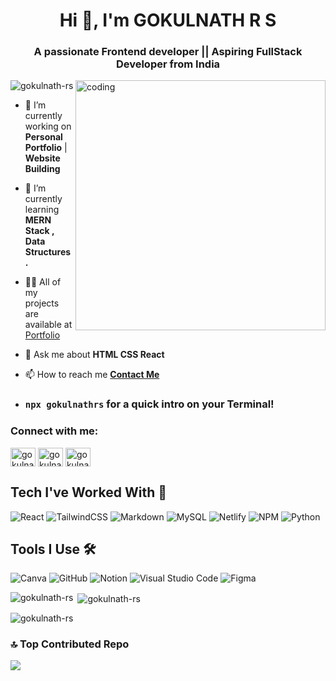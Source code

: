 <h1 align="center">Hi 👋, I'm GOKULNATH R S</h1>
<h3 align="center">A passionate Frontend developer || Aspiring FullStack Developer from India</h3>

<img align = "right" alt = "coding" width = "400" src = "https://user-images.githubusercontent.com/69011963/137184767-79a13ec7-1bb3-4341-a6da-3a149c9c159a.gif">



<p align="left"> <img src="https://komarev.com/ghpvc/?username=gokulnath-rs&label=Profile%20views&color=0e75b6&style=flat" alt="gokulnath-rs" /> </p>

- 🔭 I’m currently working on **Personal Portfolio** | **Website Building**

- 🌱 I’m currently learning **MERN Stack , Data Structures .**

- 👨‍💻 All of my projects are available at [Portfolio](https://gokulnathrs.tech)

- 💬 Ask me about **HTML CSS React**

- 📫 How to reach me **[Contact Me](https://shor.by/gokulnath-rs)**

- ### ```npx gokulnathrs``` for a quick intro on your Terminal!

<!--- 📄 Know about my experiences [resume](https://gokulnath-resume.netlify.app/)-->

<h3 align="left">Connect with me:</h3>
<p align="left">
<a href="https://twitter.com/gokulnath_2329" target="_blank"><img align="center" src="https://raw.githubusercontent.com/rahuldkjain/github-profile-readme-generator/master/src/images/icons/Social/twitter.svg" alt="gokulnath_2329" height="30" width="40" /></a>
<a href="https://dribbble.com/gokulnath-rs" target="_blank"><img align="center" src="https://raw.githubusercontent.com/rahuldkjain/github-profile-readme-generator/master/src/images/icons/Social/dribbble.svg" alt="gokulnath-rs" height="30" width="40" /></a>
<a href="https://www.linkedin.com/in/gokulnath-rs/" target="_blank"><img align="center" src="https://cdn.jsdelivr.net/gh/devicons/devicon/icons/linkedin/linkedin-original.svg" alt="gokulnath-rs" height="30" width="40" /></a>
<!--<a href="https://www.leetcode.com/gokulnath_peace" target="blank"><img align="center" src="https://raw.githubusercontent.com/rahuldkjain/github-profile-readme-generator/master/src/images/icons/Social/leet-code.svg" alt="gokulnath_peace" height="30" width="40" /></a>-->
</p>

## Tech I've Worked With 🥷
  ![React](https://img.shields.io/badge/react-%2320232a.svg?style=for-the-badge&logo=react&logoColor=%2361DAFB)
  ![TailwindCSS](https://img.shields.io/badge/tailwindcss-%2338B2AC.svg?style=for-the-badge&logo=tailwind-css&logoColor=white)
  ![Markdown](https://img.shields.io/badge/markdown-%23000000.svg?style=for-the-badge&logo=markdown&logoColor=white)
  ![MySQL](https://img.shields.io/badge/mysql-%2300f.svg?style=for-the-badge&logo=mysql&logoColor=white)
  ![Netlify](https://img.shields.io/badge/netlify-%23000000.svg?style=for-the-badge&logo=netlify&logoColor=#00C7B7)
  ![NPM](https://img.shields.io/badge/NPM-%23000000.svg?style=for-the-badge&logo=npm&logoColor=white) 
  ![Python](https://img.shields.io/badge/python-3670A0?style=for-the-badge&logo=python&logoColor=ffdd54)

## Tools I Use 🛠️
![Canva](https://img.shields.io/badge/Canva-%2300C4CC.svg?style=for-the-badge&logo=Canva&logoColor=white)
![GitHub](https://img.shields.io/badge/github-%23121011.svg?style=for-the-badge&logo=github&logoColor=white)
![Notion](https://img.shields.io/badge/Notion-%23000000.svg?style=for-the-badge&logo=notion&logoColor=white)
![Visual Studio Code](https://img.shields.io/badge/Visual%20Studio%20Code-0078d7.svg?style=for-the-badge&logo=visual-studio-code&logoColor=white)
![Figma](https://img.shields.io/badge/Figma-mintgreen?style=for-the-badge&logo=figma&logoColor=white)


<p><img align="left" src="https://github-readme-stats.vercel.app/api/top-langs?username=GOKULNATH-RS&show_icons=true&locale=en&layout=compact" alt="gokulnath-rs" /></p>

<p>&nbsp;<img align="center" src="https://github-readme-stats.vercel.app/api?username=GOKULNATH-RS&show_icons=true&locale=en" alt="gokulnath-rs" /></p>

<p><img align="center" src="https://github-readme-streak-stats.herokuapp.com/?user=gokulnath-rs&" alt="gokulnath-rs" /></p>

### 🔝 Top Contributed Repo
![](https://github-contributor-stats.vercel.app/api?username=GOKULNATH-RS&limit=5&theme=flat&combine_all_yearly_contributions=true)
